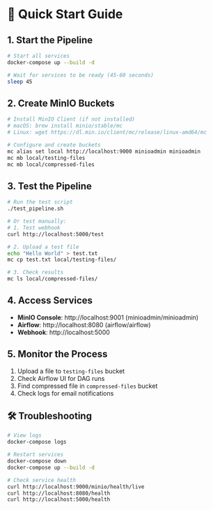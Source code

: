 # 🚀 Quick Start Guide

## 1. Start the Pipeline

```bash
# Start all services
docker-compose up --build -d

# Wait for services to be ready (45-60 seconds)
sleep 45
```

## 2. Create MinIO Buckets

```bash
# Install MinIO Client (if not installed)
# macOS: brew install minio/stable/mc
# Linux: wget https://dl.min.io/client/mc/release/linux-amd64/mc

# Configure and create buckets
mc alias set local http://localhost:9000 minioadmin minioadmin
mc mb local/testing-files
mc mb local/compressed-files
```

## 3. Test the Pipeline

```bash
# Run the test script
./test_pipeline.sh

# Or test manually:
# 1. Test webhook
curl http://localhost:5000/test

# 2. Upload a test file
echo "Hello World" > test.txt
mc cp test.txt local/testing-files/

# 3. Check results
mc ls local/compressed-files/
```

## 4. Access Services

- **MinIO Console**: http://localhost:9001 (minioadmin/minioadmin)
- **Airflow**: http://localhost:8080 (airflow/airflow)
- **Webhook**: http://localhost:5000

## 5. Monitor the Process

1. Upload a file to `testing-files` bucket
2. Check Airflow UI for DAG runs
3. Find compressed file in `compressed-files` bucket
4. Check logs for email notifications

## 🛠️ Troubleshooting

```bash
# View logs
docker-compose logs

# Restart services
docker-compose down
docker-compose up --build -d

# Check service health
curl http://localhost:9000/minio/health/live
curl http://localhost:8080/health
curl http://localhost:5000/health
``` 